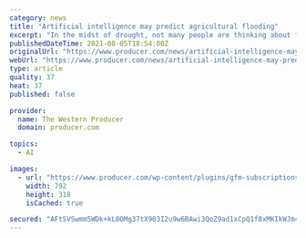 ```yaml
---
category: news
title: "Artificial intelligence may predict agricultural flooding"
excerpt: "In the midst of drought, not many people are thinking about flooding, but researcher Peng Wu of the University of Regina is deep into research on the"
publishedDateTime: 2021-08-05T18:54:00Z
originalUrl: "https://www.producer.com/news/artificial-intelligence-may-predict-agricultural-flooding/"
webUrl: "https://www.producer.com/news/artificial-intelligence-may-predict-agricultural-flooding/"
type: article
quality: 37
heat: 37
published: false

provider:
  name: The Western Producer
  domain: producer.com

topics:
  - AI

images:
  - url: "https://www.producer.com/wp-content/plugins/gfm-subscriptions-popup/includes/uploads/western_producer_logo.png"
    width: 792
    height: 318
    isCached: true

secured: "AFtSVSwmm5WDk+kL8OMg37tX903I2u9w6BAwi3QoZ9ad1xCpQ1f8xMKIkWJm4Xa0Yb6DFgFNO7X/il6WdOun3fhOmcqCU44ewx/mHio6lW0xL805EQBY1+r/9eKShRHQWk3ReiCIvZjdfD6kPJJbuGQgvG/t7zuTdounUI4bXGq6i/21WAta0WFq8veTTr891teW9RD/8yATbR83lOd5L0DgdicXtIXFtDi7vaL6SW7m7J4eJnRlTjJ+C2JMmsn6/wv8tkwIWGa4KBQiG60TdlLs0q/wPkwaTJQUZmx0QivtW8VHYoXt9DrU3z2KHR8xh3wRmxqq0LlJvPqSthcCdJ7o8L1lgRwxlnWl2ckVzdg=;iso/IS/qQasD/XBT0PFpTQ=="
---
```


